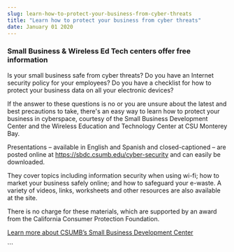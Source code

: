 ```yaml
---
slug: learn-how-to-protect-your-business-from-cyber-threats
title: "Learn how to protect your business from cyber threats"
date: January 01 2020
---
```


 
<h3>Small Business & Wireless Ed Tech centers offer free information</h3>
<p>
  Is your small business safe from cyber threats? Do you have an Internet
  security policy for your employees? Do you have a checklist for how to protect
  your business data on all your electronic devices?
</p>
<p>
  If the answer to these questions is no or you are unsure about the latest and
  best precautions to take, there's an easy way to learn how to protect your
  business in cyberspace, courtesy of the Small Business Development Center and
  the Wireless Education and Technology Center at CSU Monterey Bay.
</p>
<p>
  Presentations – available in English and Spanish and closed-captioned – are
  posted online at
  <a
    href="https://sbdc.csumb.edu/cyber-security"
    title="https://sbdc.csumb.edu/cyber-security"
    >https://sbdc.csumb.edu/cyber-security</a
  >
  and can easily be downloaded.
</p>
<p>
  They cover topics including information security when using wi-fi; how to
  market your business safely online; and how to safeguard your e-waste. A
  variety of videos, links, worksheets and other resources are also available at
  the site.
</p>
<p>
  There is no charge for these materials, which are supported by an award from
  the California Consumer Protection Foundation.
</p>
<p>
  <a href="https://csumb.edu/sbdc"
    >Learn more about CSUMB’s Small Business Development Center</a
  >
</p>
```
